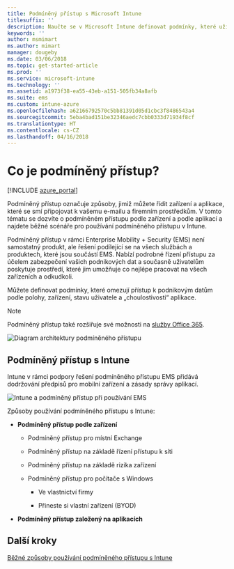 ```yaml
---
title: Podmíněný přístup s Microsoft Intune
titlesuffix: ''
description: Naučte se v Microsoft Intune definovat podmínky, které uživatelé, zařízení a aplikace musí splnit, aby měli přístup k firemním prostředkům.
keywords: ''
author: msmimart
ms.author: mimart
manager: dougeby
ms.date: 03/06/2018
ms.topic: get-started-article
ms.prod: ''
ms.service: microsoft-intune
ms.technology: ''
ms.assetid: a1973f38-ea55-43eb-a151-505fb34a8afb
ms.suite: ems
ms.custom: intune-azure
ms.openlocfilehash: a62166792570c5bb81391d05d1cbc3f8486543a4
ms.sourcegitcommit: 5eba4bad151be32346aedc7cbb0333d71934f8cf
ms.translationtype: HT
ms.contentlocale: cs-CZ
ms.lasthandoff: 04/16/2018
---
```

# <a name="whats-conditional-access"></a>Co je podmíněný přístup?

[!INCLUDE [azure_portal](./includes/azure_portal.md)]

Podmíněný přístup označuje způsoby, jimiž můžete řídit zařízení a aplikace, které se smí připojovat k vašemu e-mailu a firemním prostředkům. V tomto tématu se dozvíte o podmíněném přístupu podle zařízení a podle aplikací a najdete běžné scénáře pro používání podmíněného přístupu v Intune.

Podmíněný přístup v rámci Enterprise Mobility + Security (EMS) není samostatný produkt, ale řešení podílející se na všech službách a produktech, které jsou součástí EMS. Nabízí podrobné řízení přístupu za účelem zabezpečení vašich podnikových dat a současně uživatelům poskytuje prostředí, které jim umožňuje co nejlépe pracovat na všech zařízeních a odkudkoli.

Můžete definovat podmínky, které omezují přístup k podnikovým datům podle polohy, zařízení, stavu uživatele a „choulostivosti“ aplikace.

> [!NOTE] 
> Podmíněný přístup také rozšiřuje své možnosti na [služby Office 365](https://blogs.technet.microsoft.com/wbaer/2017/02/17/conditional-access-policies-with-sharepoint-online-and-onedrive-for-business/).

![Diagram architektury podmíněného přístupu](./media/ca-diagram-1.png)

## <a name="conditional-access-with-intune"></a>Podmíněný přístup s Intune

Intune v rámci podpory řešení podmíněného přístupu EMS přidává dodržování předpisů pro mobilní zařízení a zásady správy aplikací.

![Intune a podmíněný přístup při používání EMS](./media/intune-with-ca-1.png)

Způsoby používání podmíněného přístupu s Intune:

-   **Podmíněný přístup podle zařízení**

    -   Podmíněný přístup pro místní Exchange

    -   Podmíněný přístup na základě řízení přístupu k síti

    -   Podmíněný přístup na základě rizika zařízení

    -   Podmíněný přístup pro počítače s Windows

        -   Ve vlastnictví firmy

        -   Přineste si vlastní zařízení (BYOD)

-   **Podmíněný přístup založený na aplikacích**

## <a name="next-steps"></a>Další kroky

[Běžné způsoby používání podmíněného přístupu s Intune](conditional-access-intune-common-ways-use.md)
